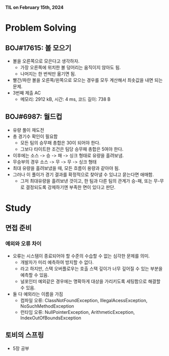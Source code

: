 **TIL on February 15th, 2024**

# Problem Solving
## BOJ#17615: 볼 모으기
* 볼을 오른쪽으로 모은다고 생각하자.
    - 가장 오른쪽에 위치한 볼 덩어리는 움직이지 않아도 됨.
    - 나머지는 한 번씩만 옮기면 됨.
* 빨간/파란 볼을 오른쪽/왼쪽으로 모으는 경우를 모두 계산해서 최솟값을 내면 되는 문제.
* 3번째 제출 AC
    - 메모리: 2912 kB, 시간: 4 ms, 코드 길이: 738 B

## BOJ#6987: 월드컵
* 유량 풀이 재도전
* 총 경기수 확인이 필요함
    - 모든 팀의 승무패 총합은 30이 되어야 한다.
    - 그보다 타이트한 조건은 팀당 승무패 총합은 5여야 한다.
* 이후에는 소스 -> 승 -> 패 -> 싱크 형태로 유량을 흘려보냄.
* 무승부의 경우 소스 -> 무 -> 무 -> 싱크 형태
* 최대 유량을 흘려보냈을 때, 모든 흐름이 용량과 같아야 됨.
* 그러나 이 풀이가 경기 결과를 확정적으로 찾아낼 수 있냐고 묻는다면 애매함.
    - 그저 최대유량을 흘려보낸 것이고, 한 팀과 다른 팀의 관계가 승-패, 또는 무-무로 결정되도록 강제하기엔 부족한 면이 있다고 판단.

# Study
## 면접 준비
### 예외와 오류 차이
* 오류는 시스템이 종료되어야 할 수준의 수습할 수 없는 심각한 문제를 의미.
    - 개발자가 미리 예측하여 방지할 수 없다.
    - 라고 하지만, 스택 오버플로우는 호출 스택 깊이가 너무 깊어질 수 있는 부분을 예측할 수 있음.
    - 널포인터 예외같은 경우에는 명확하게 대상을 가리키도록 세팅함으로 해결할 수 있음.
* 둘 다 예외라는 이름을 가짐
    - 컴파일 오류: ClassNotFoundException, IllegalAcessException, NoSuchMethodException
    - 런타임 오류: NullPointerException, ArithmeticException, IndexOutOfBoundsException

## 토비의 스프링
* 5장 공부

